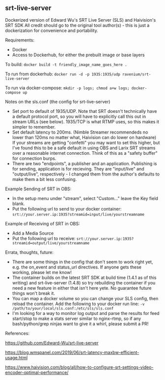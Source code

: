 ## srt-live-server
Dockerized version of Edward Wu's SRT Live Server (SLS) and Haivision's SRT SDK
All credit should go to the original tool author(s) - this is just a dockerization for convenience and portability.

Requirements:
* Docker
* Access to Dockerhub, for either the prebuilt image or base layers

To build:
`docker build -t friendly_image_name_goes_here .`

To run from dockerhub:
`docker run -d -p 1935:1935/udp ravenium/srt-live-server`

To run via docker-compose:
`mkdir -p logs; chmod a+w logs; docker-compose up`

Notes on the sls.conf (the config for srt-live-server)
* Set port to default of 1935/UDP.  Note that SRT doesn't technically have a default protocol port, so you will have to explicitly call this out in stream URLs (see below).  1935/TCP is what RTMP uses, so this makes it simpler to remember.
* Set default latency to 200ms. (Nimble Streamer recommendeds no lower than 120ms no matter what, Haivision can do lower on hardware)  If your streams are getting "confetti" you may want to set this higher, but I've found this to be a safe default in using OBS and Larix SRT streams over a reasonable internet connection. Think of this as a "safety buffer" for connection burps.
* There are two "endpoints", a publisher and an application.  Publishing is for sending, application is for recieving. They are "input/live" and "output/live", respectively - I changed them from the author's defaults to make them a bit less confusing.


Example Sending of SRT in OBS:
* In the setup menu under "stream", select "Custom..."  leave the Key field blank.
* Put the following url to send to your docker container: `srt://your.server.ip:1935?streamid=input/live/yourstreamname`

Example of Receiving of SRT in OBS:
* Add a Media Source
* Put the following url to receive: `srt://your.server.ip:1935?streamid=output/live/yourstreamname`

Errata, thoughts, future:
* There are some things in the config that don't seem to work right yet, e.g. the on_event and status_url directives.  If anyone gets these working, please let me know!
* The container builds on the latest SRT SDK at build time (1.4.1 as of this writing) and srt-live-server (1.4.8) so try rebuilding the container if you need a new feature in either that isn't here yete.  No guarantee future things won't break it.
* You can map a docker volume so you can change your SLS config, then reload the container.  Add the following to your docker run line: `-v /path/to/your/local/sls.conf:/etc/sls/sls.conf`
* I'm looking for a way to monitor log output and parse the results for feed start/stop to make a stats server similar to nginx-rtmp, so if any bash/python/grep ninjas want to give it a whirl, please submit a PR!


References:

https://github.com/Edward-Wu/srt-live-server

https://blog.wmspanel.com/2019/06/srt-latency-maxbw-efficient-usage.html

https://www.haivision.com/blog/all/how-to-configure-srt-settings-video-encoder-optimal-performance/
